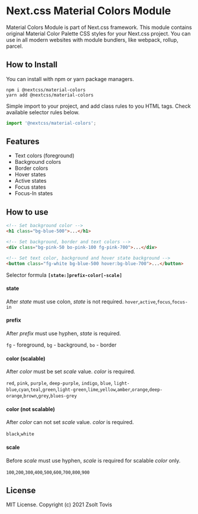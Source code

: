 # Next.css Material Colors Module

Material Colors Module is part of Next.css framework. This module contains original Material Color Palette CSS styles for your Next.css project. You can use in all modern websites with module bundlers, like webpack, rollup, parcel.

## How to Install

You can install with npm or yarn package managers.

```
npm i @nextcss/material-colors
yarn add @nextcss/material-colors
```

Simple import to your project, and add class rules to you HTML tags.
Check available selector rules below.

```javascript
import '@nextcss/material-colors';
```

## Features

- Text colors (foreground)
- Background colors
- Border colors
- Hover states
- Active states
- Focus states
- Focus-In states

## How to use

```html
<!-- Set background color -->
<h1 class="bg-blue-500">...</h1>

<!-- Set background, border and text colors -->
<div class="bg-pink-50 bo-pink-100 fg-pink-700">...</div>

<!-- Set text color, background and hover state background -->
<button class="fg-white bg-blue-500 hover:bg-blue-700">...</button>
```

Selector formula
**`[state:]prefix-color[-scale]`**

#### state

After _state_ must use colon, _state_ is not required.
`hover`,`active`,`focus`,`focus-in`

#### prefix

After _prefix_ must use hyphen, _state_ is required.

`fg` - foreground, `bg` - background, `bo` - border

#### color (scalable)

After _color_ must be set _scale_ value. _color_ is required.

`red`, `pink`, `purple`, `deep-purple`, `indigo`, `blue`, `light-blue`,`cyan`,`teal`,`green`,`light-green`,`lime`,`yellow`,`amber`,`orange`,`deep-orange`,`brown`,`grey`,`blues-grey`

#### color (not scalable)

After _color_ can not set _scale_ value. _color_ is required.

`black`,`white`

#### scale

Before _scale_ must use hyphen, _scale_ is required for scalable _color_ only.

`100`,`200`,`300`,`400`,`500`,`600`,`700`,`800`,`900`

## License

MIT License. Copyright (c) 2021 Zsolt Tovis
